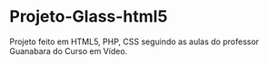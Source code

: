 # Projeto-Glass-html5
Projeto feito em HTML5, PHP, CSS seguindo as aulas do professor Guanabara do Curso em Vídeo.
